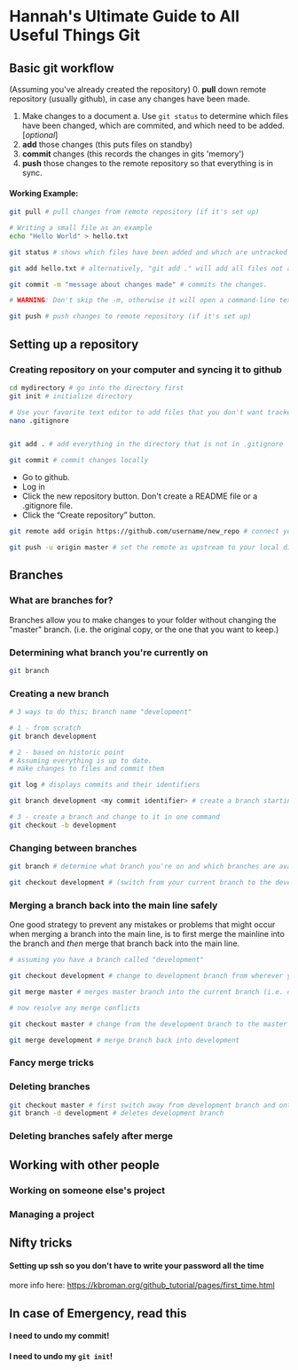 # Hannah's Ultimate Guide to All Useful Things Git

## Basic git workflow

(Assuming you've already created the repository)
0. __pull__ down remote repository (usually github), in case any changes have been made.
1. Make changes to a document
	a. Use ``git status`` to determine which files have been changed, which are commited, and which need to be added. [*optional*]
2. __add__ those changes (this puts files on standby)
3. __commit__ changes (this records the changes in gits 'memory')
4. __push__ those changes to the remote repository so that everything is in sync. 

#### Working Example:

```bash
git pull # pull changes from remote repository (if it's set up)

# Writing a small file as an example
echo "Hello World" > hello.txt

git status # shows which files have been added and which are untracked

git add hello.txt # alternatively, "git add ." will add all files not already in the .gitignore file

git commit -m "message about changes made" # commits the changes. 

# WARNING: Don't skip the -m, otherwise it will open a command-line text editor and force you to write a message anyway

git push # push changes to remote repository (if it's set up)

```



## Setting up a repository
### Creating repository on your computer and syncing it to github

```bash
cd mydirectory # go into the directory first
git init # initialize directory

# Use your favorite text editor to add files that you don't want tracked to git ignore, common examples include system files (prefaced with a "."), files that are too large to be pushed to github, files you don't want to share publicly, etc. 
nano .gitignore


git add . # add everything in the directory that is not in .gitignore

git commit # commit changes locally

```


* Go to github.
* Log in
* Click the new repository button. Don't create a README file or a .gitignore file.
* Click the “Create repository” button.

```bash
git remote add origin https://github.com/username/new_repo # connect your repo to the one on github. 

git push -u origin master # set the remote as upstream to your local directory (i.e. source of information and reference directory that changes will be pushed to.)

```

## Branches
### What are branches for?
Branches allow you to make changes to your folder without changing the "master" branch. (i.e. the original copy, or the one that you want to keep.)

### Determining what branch you're currently on

```bash
git branch
```

### Creating a new branch

```bash
# 3 ways to do this; branch name "development"

# 1 - from scratch
git branch development

# 2 - based on historic point
# Assuming everything is up to date.
# make changes to files and commit them

git log # displays commits and their identifiers

git branch development <my commit identifier> # create a branch starting at a particular historic commit

# 3 - create a branch and change to it in one command
git checkout -b development

```
### Changing between branches

```bash
git branch # determine what branch you're on and which branches are available to swich to

git checkout development # (switch from your current branch to the development branch)
```
### Merging a branch back into the main line safely

One good strategy to prevent any mistakes or problems that might occur when merging a branch into the main line, is to first merge the mainline into the branch and *then* merge that branch back into the main line. 

```bash
# assuming you have a branch called "development"

git checkout development # change to development branch from wherever you are right now

git merge master # merges master branch into the current branch (i.e. development)

# now resolve any merge conflicts

git checkout master # change from the development branch to the master branch

git merge development # merge branch back into development

```

### Fancy merge tricks

### Deleting branches

```bash
git checkout master # first switch away from development branch and onto the master branch
git branch -d development # deletes development branch
```

### Deleting branches safely after merge

## Working with other people
### Working on someone else's project
### Managing a project

## Nifty tricks
#### Setting up ssh so you don't have to write your password all the time
more info here: https://kbroman.org/github_tutorial/pages/first_time.html


## In case of Emergency, read this
#### I need to undo my commit!
#### I need to undo my ```git init```!


